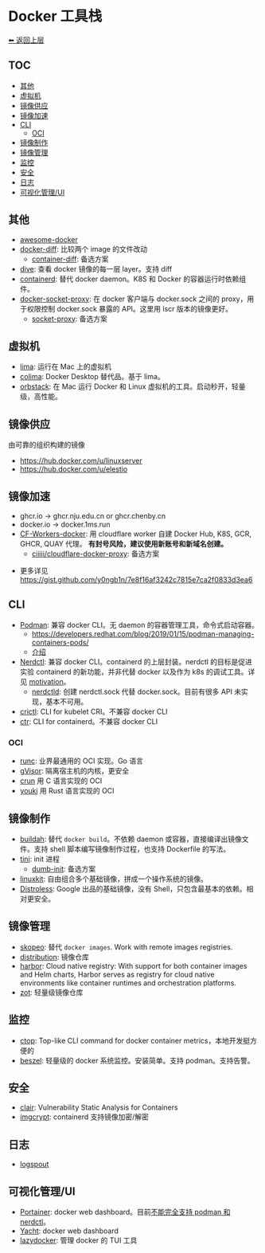 # Docker 工具栈

[⬅︎ 返回上层](../#docker)

## TOC

<!-- MarkdownTOC GFM -->

- [其他](#其他)
- [虚拟机](#虚拟机)
- [镜像供应](#镜像供应)
- [镜像加速](#镜像加速)
- [CLI](#cli)
    - [OCI](#oci)
- [镜像制作](#镜像制作)
- [镜像管理](#镜像管理)
- [监控](#监控)
- [安全](#安全)
- [日志](#日志)
- [可视化管理/UI](#可视化管理ui)

<!-- /MarkdownTOC -->

## 其他

- [awesome-docker](https://github.com/veggiemonk/awesome-docker)
- [docker-diff](https://github.com/moul/docker-diff): 比较两个 image 的文件改动
  - [container-diff](https://github.com/GoogleContainerTools/container-diff): 备选方案
- [dive](https://github.com/wagoodman/dive): 查看 docker 镜像的每一层 layer。支持 diff
- [containerd](https://github.com/containerd/containerd): 替代 docker daemon。K8S 和 Docker 的容器运行时依赖组件。
- [docker-socket-proxy](https://docs.linuxserver.io/images/docker-socket-proxy/): 在 docker 客户端与 docker.sock 之间的 proxy，用于权限控制 docker.sock 暴露的 API。这里用 lscr 版本的镜像更好。
  - [socket-proxy](https://github.com/wollomatic/socket-proxy): 备选方案

## 虚拟机

- [lima](https://github.com/lima-vm/lima): 运行在 Mac 上的虚拟机
- [colima](https://github.com/abiosoft/colima): Docker Desktop 替代品。基于 lima。
- [orbstack](https://orbstack.dev/): 在 Mac 运行 Docker 和 Linux 虚拟机的工具。启动秒开，轻量级，高性能。

## 镜像供应

由可靠的组织构建的镜像

- https://hub.docker.com/u/linuxserver
- https://hub.docker.com/u/elestio

## 镜像加速

- ghcr.io -> ghcr.nju.edu.cn or ghcr.chenby.cn
- docker.io -> docker.1ms.run
- [CF-Workers-docker](https://github.com/cmliu/CF-Workers-docker.io): 用 cloudflare worker 自建 Docker Hub, K8S, GCR, GHCR, QUAY 代理。 **有封号风险，建议使用新账号和新域名创建。**
  - [ciiiii/cloudflare-docker-proxy](https://github.com/ciiiii/cloudflare-docker-proxy): 备选方案
<!-- - https://dockerpull.com/ -->
<!-- - https://dockerhub.icu/ -->
<!-- - [南京大学镜像站](https://doc.nju.edu.cn/books/35f4a): 支持 Docker Hub, GCR, GHCR, NGC, QUAY。 -->
<!-- - [Docker Proxy](https://dockerproxy.com/docs): 支持 Docker Hub, GCR, K8S.GCR, GHCR, QUAY。 -->
- 更多详见 https://gist.github.com/y0ngb1n/7e8f16af3242c7815e7ca2f0833d3ea6

## CLI

- [Podman](https://github.com/containers/podman): 兼容 docker CLI。无 daemon 的容器管理工具，命令式启动容器。
  - https://developers.redhat.com/blog/2019/01/15/podman-managing-containers-pods/
  - [介绍](https://igene.tw/podman-intro)
- [Nerdctl](https://github.com/containerd/nerdctl): 兼容 docker CLI。containerd 的上层封装。nerdctl 的目标是促进实验 containerd 的新功能，并非代替 docker 以及作为 k8s 的调试工具。详见 [motivation](https://github.com/containerd/nerdctl#motivation)。
  - [nerdctld](https://github.com/afbjorklund/nerdctld): 创建 nerdctl.sock 代替 docker.sock。目前有很多 API 未实现，基本不可用。
- [crictl](https://github.com/kubernetes-sigs/cri-tools): CLI for kubelet CRI。不兼容 docker CLI
- [ctr](https://github.com/containerd/containerd/tree/main/cmd/ctr): CLI for containerd。不兼容 docker CLI

### OCI

- [runc](https://github.com/opencontainers/runc): 业界最通用的 OCI 实现。Go 语言
- [gVisor](https://github.com/google/gvisor): 隔离宿主机的内核，更安全
- [crun](https://github.com/containers/crun) 用 C 语言实现的 OCI
- [youki](https://github.com/containers/youki) 用 Rust 语言实现的 OCI

## 镜像制作

- [buildah](https://github.com/containers/buildah): 替代 `docker build`。不依赖 daemon 或容器，直接编译出镜像文件。支持 shell 脚本编写镜像制作过程，也支持 Dockerfile 的写法。
- [tini](https://github.com/krallin/tini): init 进程
  - [dumb-init](https://github.com/Yelp/dumb-init): 备选方案
- [linuxkit](https://github.com/linuxkit/linuxkit): 自由组合多个基础镜像，拼成一个操作系统的镜像。
- [Distroless](https://github.com/GoogleContainerTools/distroless): Google 出品的基础镜像，没有 Shell，只包含最基本的依赖。相对更安全。

## 镜像管理

- [skopeo](https://github.com/containers/skopeo): 替代 `docker images`. Work with remote images registries.
- [distribution](https://github.com/distribution/distribution): 镜像仓库
- [harbor](https://github.com/goharbor/harbor): Cloud native registry: With support for both container images and Helm charts, Harbor serves as registry for cloud native environments like container runtimes and orchestration platforms.
- [zot](https://github.com/project-zot/zot): 轻量级镜像仓库

## 监控

- [ctop](https://github.com/bcicen/ctop): Top-like CLI command for docker container metrics，本地开发挺方便的
- [beszel](https://github.com/henrygd/beszel): 轻量级的 docker 系统监控。安装简单。支持 podman。支持告警。

## 安全

- [clair](https://github.com/coreos/clair): Vulnerability Static Analysis for Containers
- [imgcrypt](https://github.com/containerd/imgcrypt): containerd 支持镜像加密/解密

## 日志

- [logspout](https://github.com/gliderlabs/logspout)

## 可视化管理/UI

- [Portainer](https://github.com/portainer/portainer): docker web dashboard。目前[不能完全支持 podman 和 nerdctl](https://github.com/orgs/portainer/discussions/9770)。
- [Yacht](https://github.com/SelfhostedPro/Yacht): docker web dashboard
- [lazydocker](https://github.com/jesseduffield/lazydocker): 管理 docker 的 TUI 工具
